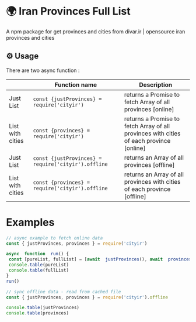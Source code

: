 # 🌍 Iran Provinces Full List

A npm package for get provinces and cities from divar.ir | opensource iran provinces and cities

## ⚙️ Usage

There are two async function :

|                |Function name                          |Description                         |
|----------------|-------------------------------|-----------------------------|
|Just List|`const {justProvinces} = require('cityir')`            |returns a Promise to fetch Array of all provinces [online]          |
|List with cities           |`const {provinces} = require('cityir')`            |returns a Promise to fetch Array of all provinces with cities of each province [online]            |
|Just List|`const {justProvinces} = require('cityir').offline`            |returns an Array of all provinces [offline]          |
|List with cities           |`const {provinces} = require('cityir').offline`            |returns an Array of all provinces with cities of each province [offline]            |

# Examples

```javascript
// async example to fetch online data
const { justProvinces, provinces } = require('cityir')

async  function  run() {
 const [pureList, fullList] = [await  justProvinces(), await  provinces()]
 console.table(pureList)
 console.table(fullList)
}
run()
```

```javascript
// sync offline data - read from cached file
const { justProvinces, provinces } = require('cityir').offline

console.table(justProvinces)
console.table(provinces)
```
